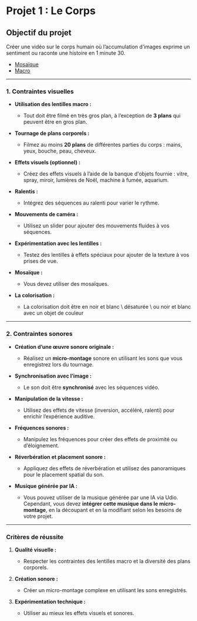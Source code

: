 # Projet 1 : Le Corps

## Objectif du projet
Créer une vidéo sur le corps humain où l’accumulation d’images exprime un sentiment ou raconte une histoire en 1 minute 30. 

  * [Mosaïque](https://vimeo.com/32282580?fl=pl&fe=vl)
  * [Macro](https://www.premiumbeat.com/blog/macro-videography-photography/)
---

### 1. Contraintes visuelles

- **Utilisation des lentilles macro :**
  - Tout doit être filmé en très gros plan, à l’exception de **3 plans** qui peuvent être en gros plan.

- **Tournage de plans corporels :**
  - Filmez au moins **20 plans** de différentes parties du corps : mains, yeux, bouche, peau, cheveux.

- **Effets visuels (optionnel) :**
  - Créez des effets visuels à l’aide de la banque d'objets fournie : vitre, spray, miroir, lumières de Noël, machine à fumée, aquarium.

- **Ralentis :**
  - Intégrez des séquences au ralenti pour varier le rythme.

- **Mouvements de caméra :**
  - Utilisez un slider pour ajouter des mouvements fluides à vos séquences.

- **Expérimentation avec les lentilles :**
  - Testez des lentilles à effets spéciaux pour ajouter de la texture à vos prises de vue.
 
- **Mosaïque :**
  - Vous devez utiliser des mosaïques.
    
- **La colorisation :**
  - La colorisation doit être en noir et blanc \ désaturée \ ou noir et blanc avec un objet de couleur
---

### 2. Contraintes sonores

- **Création d’une œuvre sonore originale :**
  - Réalisez un **micro-montage** sonore en utilisant les sons que vous enregistrez lors du tournage.

- **Synchronisation avec l’image :**
  - Le son doit être **synchronisé** avec les séquences vidéo.

- **Manipulation de la vitesse :**
  - Utilisez des effets de vitesse (inversion, accéléré, ralenti) pour enrichir l’expérience auditive.

- **Fréquences sonores :**
  - Manipulez les fréquences pour créer des effets de proximité ou d’éloignement.

- **Réverbération et placement sonore :**
  - Appliquez des effets de réverbération et utilisez des panoramiques pour le placement spatial du son.

- **Musique générée par IA :**
  - Vous pouvez utiliser de la musique générée par une IA via Udio. Cependant, vous devez **intégrer cette musique dans le micro-montage**, en la découpant et en la modifiant selon les besoins de votre projet.

---

### Critères de réussite

1. **Qualité visuelle :**
   - Respecter les contraintes des lentilles macro et la diversité des plans corporels.

2. **Création sonore :**
   - Créer un micro-montage complexe en utilisant les sons enregistrés.

3. **Expérimentation technique :**
   - Utiliser au mieux les effets visuels et sonores.
